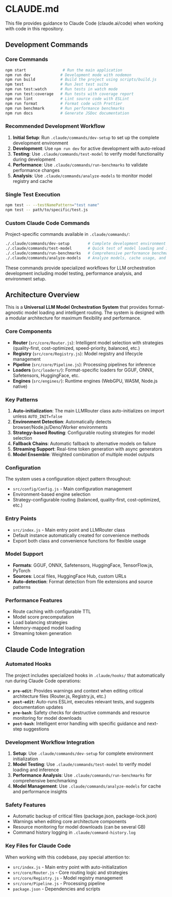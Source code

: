 # CLAUDE.md

This file provides guidance to Claude Code (claude.ai/code) when working with code in this repository.

## Development Commands

### Core Commands
```bash
npm start                # Run the main application
npm run dev             # Development mode with nodemon
npm run build           # Build the project using scripts/build.js
npm test                # Run Jest test suite
npm run test:watch      # Run tests in watch mode
npm run test:coverage   # Run tests with coverage report
npm run lint            # Lint source code with ESLint
npm run format          # Format code with Prettier
npm run benchmark       # Run performance benchmarks
npm run docs            # Generate JSDoc documentation
```

### Recommended Development Workflow

1. **Initial Setup**: Run `.claude/commands/dev-setup` to set up the complete development environment
2. **Development**: Use `npm run dev` for active development with auto-reload
3. **Testing**: Use `.claude/commands/test-model` to verify model functionality during development
4. **Performance**: Use `.claude/commands/run-benchmarks` to validate performance changes
5. **Analysis**: Use `.claude/commands/analyze-models` to monitor model registry and cache

### Single Test Execution
```bash
npm test -- --testNamePattern="test name"
npm test -- path/to/specific/test.js
```

### Custom Claude Code Commands

Project-specific commands available in `.claude/commands/`:

```bash
./.claude/commands/dev-setup        # Complete development environment setup
./.claude/commands/test-model       # Quick test of model loading and inference
./.claude/commands/run-benchmarks   # Comprehensive performance benchmarking
./.claude/commands/analyze-models   # Analyze models, cache usage, and metrics
```

These commands provide specialized workflows for LLM orchestration development including model testing, performance analysis, and environment setup.

## Architecture Overview

This is a **Universal LLM Model Orchestration System** that provides format-agnostic model loading and intelligent routing. The system is designed with a modular architecture for maximum flexibility and performance.

### Core Components

- **Router** (`src/core/Router.js`): Intelligent model selection with strategies (quality-first, cost-optimized, speed-priority, balanced, etc.)
- **Registry** (`src/core/Registry.js`): Model registry and lifecycle management
- **Pipeline** (`src/core/Pipeline.js`): Processing pipelines for inference
- **Loaders** (`src/loaders/`): Format-specific loaders for GGUF, ONNX, Safetensors, HuggingFace, etc.
- **Engines** (`src/engines/`): Runtime engines (WebGPU, WASM, Node.js native)

### Key Patterns

1. **Auto-initialization**: The main LLMRouter class auto-initializes on import unless `AUTO_INIT=false`
2. **Environment Detection**: Automatically detects browser/Node.js/Deno/Worker environments
3. **Strategy-based Routing**: Configurable routing strategies for model selection
4. **Fallback Chains**: Automatic fallback to alternative models on failure
5. **Streaming Support**: Real-time token generation with async generators
6. **Model Ensemble**: Weighted combination of multiple model outputs

### Configuration

The system uses a configuration object pattern throughout:
- `src/config/Config.js` - Main configuration management
- Environment-based engine selection
- Strategy-configurable routing (balanced, quality-first, cost-optimized, etc.)

### Entry Points

- `src/index.js` - Main entry point and LLMRouter class
- Default instance automatically created for convenience methods
- Export both class and convenience functions for flexible usage

### Model Support

- **Formats**: GGUF, ONNX, Safetensors, HuggingFace, TensorFlow.js, PyTorch
- **Sources**: Local files, HuggingFace Hub, custom URLs
- **Auto-detection**: Format detection from file extensions and source patterns

### Performance Features

- Route caching with configurable TTL
- Model score precomputation
- Load balancing strategies
- Memory-mapped model loading
- Streaming token generation

## Claude Code Integration

### Automated Hooks

The project includes specialized hooks in `.claude/hooks/` that automatically run during Claude Code operations:

- **`pre-edit`**: Provides warnings and context when editing critical architecture files (Router.js, Registry.js, etc.)
- **`post-edit`**: Auto-runs ESLint, executes relevant tests, and suggests documentation updates
- **`pre-bash`**: Safety checks for destructive commands and resource monitoring for model downloads
- **`post-bash`**: Intelligent error handling with specific guidance and next-step suggestions

### Development Workflow Integration

1. **Setup**: Use `.claude/commands/dev-setup` for complete environment initialization
2. **Model Testing**: Use `.claude/commands/test-model` to verify model loading and inference
3. **Performance Analysis**: Use `.claude/commands/run-benchmarks` for comprehensive benchmarking
4. **Model Management**: Use `.claude/commands/analyze-models` for cache and performance insights

### Safety Features

- Automatic backup of critical files (package.json, package-lock.json)
- Warnings when editing core architecture components
- Resource monitoring for model downloads (can be several GB)
- Command history logging in `.claude/command-history.log`

### Key Files for Claude Code

When working with this codebase, pay special attention to:
- `src/index.js` - Main entry point with auto-initialization
- `src/core/Router.js` - Core routing logic and strategies
- `src/core/Registry.js` - Model registry management
- `src/core/Pipeline.js` - Processing pipeline
- `package.json` - Dependencies and scripts